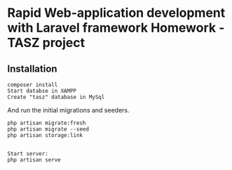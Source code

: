 # Rapid Web-application development with Laravel framework Homework - TASZ project

## Installation



```
composer install
Start databse in XAMPP
Create "tasz" database in MySql 
```

And run the initial migrations and seeders.

```
php artisan migrate:fresh
php artisan migrate --seed
php artisan storage:link


Start server:
php artisan serve
```
